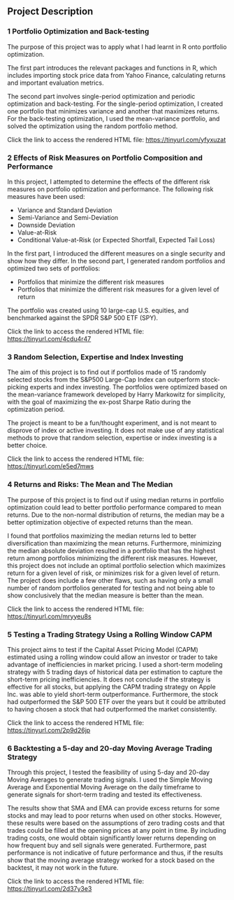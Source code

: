 ## Project Description

### 1 Portfolio Optimization and Back-testing

The purpose of this project was to apply what I had learnt in R onto portfolio optimization.  

The first part introduces the relevant packages and functions in R, which includes importing stock price data from Yahoo Finance,
calculating returns and important evaluation metrics.  

The second part involves single-period optimization and periodic optimization and back-testing.
For the single-period optimization, I created one portfolio that minimizes variance and another that maximizes returns.
For the back-testing optimization, I used the mean-variance portfolio, and solved the optimization using the random
portfolio method.  

Click the link to access the rendered HTML file: https://tinyurl.com/yfyxuzat

### 2 Effects of Risk Measures on Portfolio Composition and Performance

In this project, I attempted to determine the effects of the different risk measures on portfolio optimization and performance. The following risk measures have been used:  

- Variance and Standard Deviation
- Semi-Variance and Semi-Deviation
- Downside Deviation
- Value-at-Risk
- Conditional Value-at-Risk (or Expected Shortfall, Expected Tail Loss)

In the first part, I introduced the different measures on a single security and show how they differ. In the second part, I generated random portfolios and optimized two sets of portfolios:  

- Portfolios that minimize the different risk measures
- Portfolios that minimize the different risk measures for a given level of return

The portfolio was created using 10 large-cap U.S. equities, and benchmarked against the SPDR S&P 500 ETF (SPY).  

Click the link to access the rendered HTML file: https://tinyurl.com/4cdu4r47  

### 3 Random Selection, Expertise and Index Investing

The aim of this project is to find out if portfolios made of 15 randomly selected stocks from the S&P500 Large-Cap Index
can outperform stock-picking experts and index investing. The portfolios were optimized based on the mean-variance framework
developed by Harry Markowitz for simplicity, with the goal of maximizing the ex-post Sharpe Ratio during the optimization period.  

The project is meant to be a fun/thought experiment, and is not meant to disprove of index or active investing. It does not
make use of any statistical methods to prove that random selection, expertise or index investing is a better choice.  

Click the link to access the rendered HTML file: https://tinyurl.com/e5ed7mws

### 4 Returns and Risks: The Mean and The Median

The purpose of this project is to find out if using median returns in portfolio optimization could lead to better portfolio 
performance compared to mean returns. Due to the non-normal distribution of returns, the median may be a better optimization 
objective of expected returns than the mean.  

I found that portfolios maximizing the median returns led to better diversification than maximizing the mean returns. 
Furthermore, minimizing the median absolute deviation resulted in a portfolio that has the highest return among portfolios 
minimizing the different risk measures. However, this project does not include an optimal portfolio selection which maximizes 
return for a given level of risk, or minimizes risk for a given level of return. The project does include a few other flaws, 
such as having only a small number of random portfolios generated for testing and not being able to show conclusively that 
the median measure is better than the mean.  

Click the link to access the rendered HTML file: https://tinyurl.com/mryyeu8s

### 5 Testing a Trading Strategy Using a Rolling Window CAPM

This project aims to test if the Capital Asset Pricing Model (CAPM) estimated using a rolling window could allow an investor 
or trader to take advantage of inefficiencies in market pricing. I used a short-term modeling strategy with 5 trading days of 
historical data per estimation to capture the short-term pricing inefficiencies. It does not conclude if the strategy is effective 
for all stocks, but applying the CAPM trading strategy on Apple Inc. was able to yield short-term outperformance. Furthermore, the 
stock had outperformed the S&P 500 ETF over the years but it could be attributed to having chosen a stock that had outperformed 
the market consistently.  

Click the link to access the rendered HTML file: https://tinyurl.com/2p9d26jp  

### 6 Backtesting a 5-day and 20-day Moving Average Trading Strategy 

Through this project, I tested the feasibility of using 5-day and 20-day Moving Averages to generate trading signals. I used the 
Simple Moving Average and Exponential Moving Average on the daily timeframe to generate signals for short-term trading and 
tested its effectiveness.  

The results show that SMA and EMA can provide excess returns for some stocks and may lead to poor returns when used on other stocks. 
However, these results were based on the assumptions of zero trading costs and that trades could be filled at the opening prices at
any point in time. By including trading costs, one would obtain significantly lower returns depending on how frequent buy and sell 
signals were generated. Furthermore, past performance is not indicative of future performance and thus, if the results show that the 
moving average strategy worked for a stock based on the backtest, it may not work in the future.

Click the link to access the rendered HTML file: https://tinyurl.com/2d37y3e3
